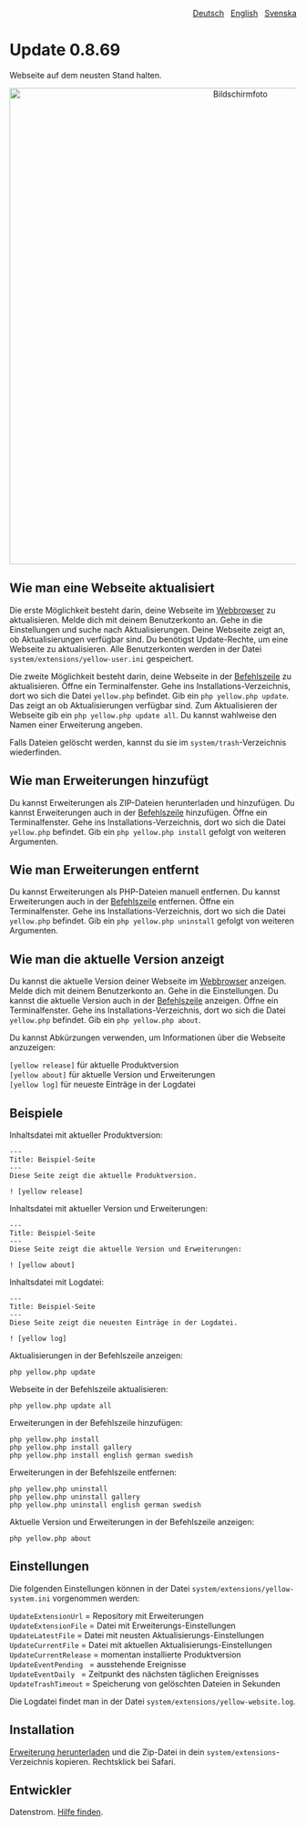 <p align="right"><a href="README-de.md">Deutsch</a> &nbsp; <a href="README.md">English</a> &nbsp; <a href="README-sv.md">Svenska</a></p>

# Update 0.8.69

Webseite auf dem neusten Stand halten.

<p align="center"><img src="update-screenshot.png?raw=true" width="795" height="836" alt="Bildschirmfoto"></p>

## Wie man eine Webseite aktualisiert

Die erste Möglichkeit besteht darin, deine Webseite im [Webbrowser](https://github.com/datenstrom/yellow-extensions/tree/master/source/edit/README-de.md) zu aktualisieren. Melde dich mit deinem Benutzerkonto an. Gehe in die Einstellungen und suche nach Aktualisierungen. Deine Webseite zeigt an, ob Aktualisierungen verfügbar sind. Du benötigst Update-Rechte, um eine Webseite zu aktualisieren. Alle Benutzerkonten werden in der Datei `system/extensions/yellow-user.ini` gespeichert.

Die zweite Möglichkeit besteht darin, deine Webseite in der [Befehlszeile](https://github.com/datenstrom/yellow-extensions/tree/master/source/command/README-de.md) zu aktualisieren. Öffne ein Terminalfenster. Gehe ins Installations-Verzeichnis, dort wo sich die Datei `yellow.php` befindet. Gib ein `php yellow.php update`. Das zeigt an ob Aktualisierungen verfügbar sind. Zum Aktualisieren der Webseite gib ein `php yellow.php update all`. Du kannst wahlweise den Namen einer Erweiterung angeben. 

Falls Dateien gelöscht werden, kannst du sie im `system/trash`-Verzeichnis wiederfinden.

## Wie man Erweiterungen hinzufügt

Du kannst Erweiterungen als ZIP-Dateien herunterladen und hinzufügen. Du kannst Erweiterungen auch in der [Befehlszeile](https://github.com/datenstrom/yellow-extensions/tree/master/source/command/README-de.md) hinzufügen. Öffne ein Terminalfenster. Gehe ins Installations-Verzeichnis, dort wo sich die Datei `yellow.php` befindet. Gib ein `php yellow.php install` gefolgt von weiteren Argumenten.

## Wie man Erweiterungen entfernt

Du kannst Erweiterungen als PHP-Dateien manuell entfernen. Du kannst Erweiterungen auch in der [Befehlszeile](https://github.com/datenstrom/yellow-extensions/tree/master/source/command/README-de.md) entfernen. Öffne ein Terminalfenster. Gehe ins Installations-Verzeichnis, dort wo sich die Datei `yellow.php` befindet. Gib ein `php yellow.php uninstall` gefolgt von weiteren Argumenten.

## Wie man die aktuelle Version anzeigt

Du kannst die aktuelle Version deiner Webseite im [Webbrowser](https://github.com/datenstrom/yellow-extensions/tree/master/source/edit/README-de.md) anzeigen. Melde dich mit deinem Benutzerkonto an. Gehe in die Einstellungen. Du kannst die aktuelle Version auch in der [Befehlszeile](https://github.com/datenstrom/yellow-extensions/tree/master/source/command/README-de.md) anzeigen. Öffne ein Terminalfenster. Gehe ins Installations-Verzeichnis, dort wo sich die Datei `yellow.php` befindet. Gib ein `php yellow.php about`. 

Du kannst Abkürzungen verwenden, um Informationen über die Webseite anzuzeigen:

`[yellow release]` für aktuelle Produktversion  
`[yellow about]` für aktuelle Version und Erweiterungen  
`[yellow log]` für neueste Einträge in der Logdatei  

## Beispiele

Inhaltsdatei mit aktueller Produktversion:

    ---
    Title: Beispiel-Seite
    ---
    Diese Seite zeigt die aktuelle Produktversion.

    ! [yellow release]

Inhaltsdatei mit aktueller Version und Erweiterungen:

    ---
    Title: Beispiel-Seite
    ---
    Diese Seite zeigt die aktuelle Version und Erweiterungen:

    ! [yellow about]

Inhaltsdatei mit Logdatei:

    ---
    Title: Beispiel-Seite
    ---
    Diese Seite zeigt die neuesten Einträge in der Logdatei.

    ! [yellow log]

Aktualisierungen in der Befehlszeile anzeigen:
 
`php yellow.php update`  

Webseite in der Befehlszeile aktualisieren:
 
`php yellow.php update all`  

Erweiterungen in der Befehlszeile hinzufügen:

`php yellow.php install`  
`php yellow.php install gallery`  
`php yellow.php install english german swedish`  

Erweiterungen in der Befehlszeile entfernen:

`php yellow.php uninstall`  
`php yellow.php uninstall gallery`  
`php yellow.php uninstall english german swedish`  

Aktuelle Version und Erweiterungen in der Befehlszeile anzeigen:
 
`php yellow.php about`

## Einstellungen

Die folgenden Einstellungen können in der Datei `system/extensions/yellow-system.ini` vorgenommen werden:

`UpdateExtensionUrl` = Repository mit Erweiterungen  
`UpdateExtensionFile` = Datei mit Erweiterungs-Einstellungen  
`UpdateLatestFile` = Datei mit neusten Aktualisierungs-Einstellungen  
`UpdateCurrentFile` = Datei mit aktuellen Aktualisierungs-Einstellungen  
`UpdateCurrentRelease` = momentan installierte Produktversion  
`UpdateEventPending ` = ausstehende Ereignisse  
`UpdateEventDaily ` = Zeitpunkt des nächsten täglichen Ereignisses  
`UpdateTrashTimeout` = Speicherung von gelöschten Dateien in Sekunden  

Die Logdatei findet man in der Datei `system/extensions/yellow-website.log`.

## Installation

[Erweiterung herunterladen](https://github.com/datenstrom/yellow-extensions/raw/master/zip/update.zip) und die Zip-Datei in dein `system/extensions`-Verzeichnis kopieren. Rechtsklick bei Safari.

## Entwickler

Datenstrom. [Hilfe finden](https://datenstrom.se/de/yellow/help/).
